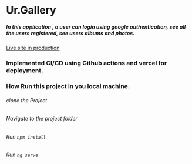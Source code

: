 # Ur.Gallery 
##### In this application , a user can login using google authentication, see all the users registered, see users albums and photos.

[Live site in production](https://client-eight-ashen.vercel.app/)

### Implemented CI/CD using Github actions and vercel for deployment.

### How Run this project in you local machine.
###### clone the Project 
###### Navigate to the project folder
###### Run `npm install`
###### Run `ng serve`





